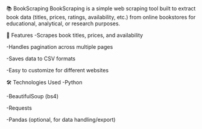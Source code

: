 📚 BookScraping
BookScraping is a simple web scraping tool built to extract book data (titles, prices, ratings, availability, etc.) from online bookstores for educational, analytical, or research purposes.

🚀 Features
-Scrapes book titles, prices, and availability

-Handles pagination across multiple pages

-Saves data to CSV formats

-Easy to customize for different websites

🛠️ Technologies Used
-Python

-BeautifulSoup (bs4)

-Requests

-Pandas (optional, for data handling/export)
